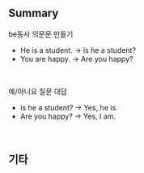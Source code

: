 ## Summary

be동사 의문문 만들기
- He is a student. -> is he a student?
- You are happy. -> Are you happy?

<br>

예/아니요 질문 대답
- is he a student? -> Yes, he is.
- Are you happy? -> Yes, I am.

<br>

## 기타
